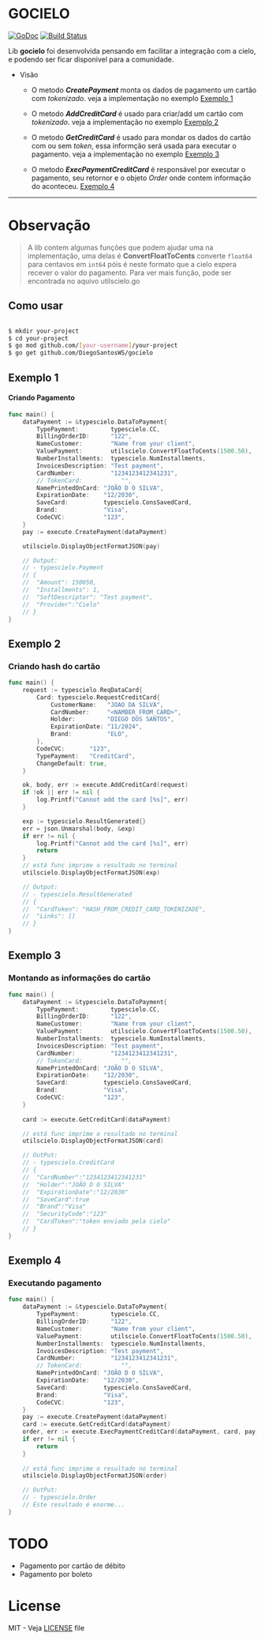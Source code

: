# GOCIELO

[![GoDoc](https://godoc.org/github.com/DiegoSantosWS/gocielo?status.svg)](https://godoc.org/github.com/DiegoSantosWS/gocielo) [![Build Status](https://travis-ci.org/DiegoSantosWS/gocielo.svg?branch=master)](https://travis-ci.org/DiegoSantosWS/gocielo)

Lib **gocielo** foi desenvolvida pensando em facilitar a integração com a cielo, e podendo ser ficar disponivel para a comunidade.

- Visão
	* O metodo ***CreatePayment*** monta os dados de pagamento um cartão com *tokenizado*. veja a implementação no exemplo [Exemplo 1](README.md#Exemplo-1)

	* O metodo ***AddCreditCard*** é usado para criar/add um cartão com *tokenizado*. veja a implementação no exemplo [Exemplo 2](README.md#Exemplo-2)

	* O metodo ***GetCreditCard*** é usado para mondar os dados do cartão com ou sem *token*, essa informção será usada para executar o pagamento. veja a implementação no exemplo [Exemplo 3](README.md#Exemplo-3)

	* O metodo ***ExecPaymentCreditCard*** é responsável por executar o pagamento, seu retornor e o objeto *Order* onde contem informação do aconteceu. [Exemplo 4](README.md#Exemplo-4)

----

# Observação

> A lib contem algumas funções que podem ajudar uma na implementação, uma delas é **ConvertFloatToCents** converte ``float64`` para centavos em ``int64`` póis é neste formato que a cielo espera recever o valor do pagamento. 
Para ver mais função, pode ser encontrada no aquivo utilscielo.go

## Como usar

```bash

$ mkdir your-project 
$ cd your-project
$ go mod github.com/[your-username]/your-project
$ go get github.com/DiegoSantosWS/gocielo

```

## Exemplo 1

#### Criando Pagamento

```go
func main() {
	dataPayment := &typescielo.DataToPayment{
		TypePayment:         typescielo.CC,
		BillingOrderID:      "122",
		NameCustomer:        "Name from your client",
		ValuePayment:        utilscielo.ConvertFloatToCents(1500.50),
		NumberInstallments:  typescielo.NumInstallments,
		InvoicesDescription: "Test payment",
		CardNumber:          "1234123412341231",
		// TokenCard:           "",
		NamePrintedOnCard: "JOÃO D O SILVA",
		ExpirationDate:    "12/2030",
		SaveCard:          typescielo.ConsSavedCard,
		Brand:             "Visa",
		CodeCVC:           "123",
	}
	pay := execute.CreatePayment(dataPayment)

	utilscielo.DisplayObjectFormatJSON(pay)

	// Output:
	// - typescielo.Payment
	// {
	// 	"Amount": 150050,
	// 	"Installments": 1,
	// 	"SoftDescriptor": "Test payment",
	// 	"Provider":"Cielo"
	// }
}
```

## Exemplo 2

### Criando hash do cartão

```go
func main() {
	request := typescielo.ReqDataCard{
		Card: typescielo.RequestCreditCard{
			CustomerName:   "JOAO DA SILVA",
			CardNumber:     "<NAMBER_FROM_CARD>",
			Holder:         "DIEGO DOS SANTOS",
			ExpirationDate: "11/2024",
			Brand:          "ELO",
		},
		CodeCVC:       "123",
		TypePayment:   "CreditCard",
		ChangeDefault: true,
	}

	ok, body, err := execute.AddCreditCard(request)
	if !ok || err != nil {
		log.Printf("Cannot add the card [%s]", err)
	}

	exp := typescielo.ResultGenerated{}
	err = json.Unmarshal(body, &exp)
	if err != nil {
		log.Printf("Cannot add the card [%s]", err)
		return
	}
	// está func imprime o resultado no terminal
	utilscielo.DisplayObjectFormatJSON(exp)

	// Output:
	// - typescielo.ResultGenerated
	// {
	// 	"CardToken": "HASH_FROM_CREDIT_CARD_TOKENIZADE",
	// 	"Links": []
	// }
}
```

## Exemplo 3

### Montando as informações do cartão

```go
func main() {
	dataPayment := &typescielo.DataToPayment{
		TypePayment:         typescielo.CC,
		BillingOrderID:      "122",
		NameCustomer:        "Name from your client",
		ValuePayment:        utilscielo.ConvertFloatToCents(1500.50),
		NumberInstallments:  typescielo.NumInstallments,
		InvoicesDescription: "Test payment",
		CardNumber:          "1234123412341231",
		// TokenCard:           "",
		NamePrintedOnCard: "JOÃO D O SILVA",
		ExpirationDate:    "12/2030",
		SaveCard:          typescielo.ConsSavedCard,
		Brand:             "Visa",
		CodeCVC:           "123",
	}
	
	card := execute.GetCreditCard(dataPayment)

	// está func imprime o resultado no terminal
	utilscielo.DisplayObjectFormatJSON(card)

	// OutPut:
	// - typescielo.CreditCard
	// {
	// 	"CardNumber":"1234123412341231"
	// 	"Holder":"JOÃO D O SILVA"
	// 	"ExpirationDate":"12/2030"
	// 	"SaveCard":true
	// 	"Brand":"Visa"
	// 	"SecurityCode":"123"
	// 	"CardToken":"token enviado pela cielo"
	// }
}
```

## Exemplo 4

### Executando pagamento

```go
func main() {
	dataPayment := &typescielo.DataToPayment{
		TypePayment:         typescielo.CC,
		BillingOrderID:      "122",
		NameCustomer:        "Name from your client",
		ValuePayment:        utilscielo.ConvertFloatToCents(1500.50),
		NumberInstallments:  typescielo.NumInstallments,
		InvoicesDescription: "Test payment",
		CardNumber:          "1234123412341231",
		// TokenCard:           "",
		NamePrintedOnCard: "JOÃO D O SILVA",
		ExpirationDate:    "12/2030",
		SaveCard:          typescielo.ConsSavedCard,
		Brand:             "Visa",
		CodeCVC:           "123",
	}
	pay := execute.CreatePayment(dataPayment)
	card := execute.GetCreditCard(dataPayment)
	order, err := execute.ExecPaymentCreditCard(dataPayment, card, pay)
	if err != nil {
		return
	}
	
	// está func imprime o resultado no terminal
	utilscielo.DisplayObjectFormatJSON(order)

	// OutPut:
	// - typescielo.Order
	// Este resultado é enorme...	
}
```



# TODO

- Pagamento por cartão de débito
- Pagamento por boleto


# License

MIT - Veja [LICENSE](https://github.com/DiegoSantosWS/gocielo/blob/master/LICENSE) file